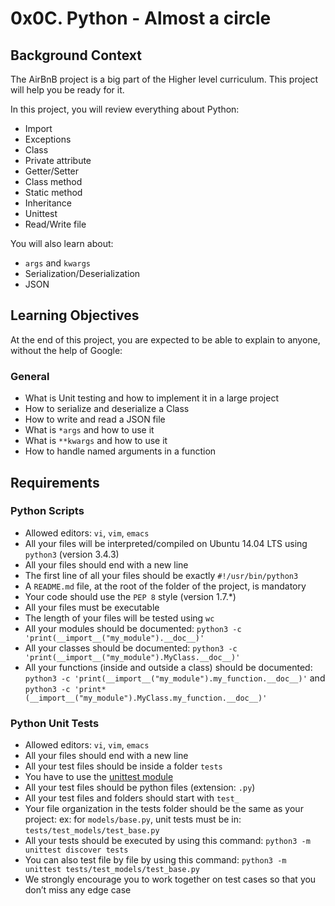 # 0x0C. Python - Almost a circle

## Background Context

The AirBnB project is a big part of the Higher level curriculum. This project will help you be ready for it.

In this project, you will review everything about Python:

* Import
* Exceptions
* Class
* Private attribute
* Getter/Setter
* Class method
* Static method
* Inheritance
* Unittest
* Read/Write file

You will also learn about:

* `args` and `kwargs`
* Serialization/Deserialization
* JSON


## Learning Objectives

At the end of this project, you are expected to be able to explain to anyone, without the help of Google:

### General

* What is Unit testing and how to implement it in a large project
* How to serialize and deserialize a Class
* How to write and read a JSON file
* What is `*args` and how to use it
* What is `**kwargs` and how to use it
* How to handle named arguments in a function

## Requirements

### Python Scripts

* Allowed editors: `vi`, `vim`, `emacs`
* All your files will be interpreted/compiled on Ubuntu 14.04 LTS using `python3` (version 3.4.3)
* All your files should end with a new line
* The first line of all your files should be exactly `#!/usr/bin/python3`
* A `README.md` file, at the root of the folder of the project, is mandatory
* Your code should use the `PEP 8` style (version 1.7.*)
* All your files must be executable
* The length of your files will be tested using `wc`
* All your modules should be documented: `python3 -c 'print(__import__("my_module").__doc__)'`
* All your classes should be documented: `python3 -c 'print(__import__("my_module").MyClass.__doc__)'`
* All your functions (inside and outside a class) should be documented: `python3 -c 'print(__import__("my_module").my_function.__doc__)'` and `python3 -c 'print* (__import__("my_module").MyClass.my_function.__doc__)'`

### Python Unit Tests

* Allowed editors: `vi`, `vim`, `emacs`
* All your files should end with a new line
* All your test files should be inside a folder `tests`
* You have to use the [unittest module](https://docs.python.org/3.4/library/unittest.html#module-unittest)
* All your test files should be python files (extension: `.py`)
* All your test files and folders should start with `test_`
* Your file organization in the tests folder should be the same as your project: ex: for `models/base.py`, unit tests must be in: `tests/test_models/test_base.py`
* All your tests should be executed by using this command: `python3 -m unittest discover tests`
* You can also test file by file by using this command: `python3 -m unittest tests/test_models/test_base.py`
* We strongly encourage you to work together on test cases so that you don’t miss any edge case